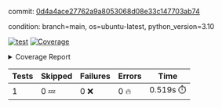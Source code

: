 commit: [0d4a4ace27762a9a8053068d08e33c147703ab74](https://github.com/rcmdnk/python-template/tree/0d4a4ace27762a9a8053068d08e33c147703ab74)

condition: branch=main, os=ubuntu-latest, python_version=3.10

[![test](https://github.com/rcmdnk/python-template/actions/workflows/test.yml/badge.svg)](https://github.com/rcmdnk/python-template/actions/runs/5306128028)
<a href="https://github.com/rcmdnk/python-template/blob/0d4a4ace27762a9a8053068d08e33c147703ab74/README.md"><img alt="Coverage" src="https://img.shields.io/badge/Coverage-100%25-brightgreen.svg" /></a><details><summary>Coverage Report </summary><table><tr><th>File</th><th>Stmts</th><th>Miss</th><th>Cover</th></tr><tbody><tr><td><b>TOTAL</b></td><td><b>1</b></td><td><b>0</b></td><td><b>100%</b></td></tr></tbody></table></details>

| Tests | Skipped | Failures | Errors | Time |
| ----- | ------- | -------- | -------- | ------------------ |
| 1 | 0 :zzz: | 0 :x: | 0 :fire: | 0.519s :stopwatch: |

